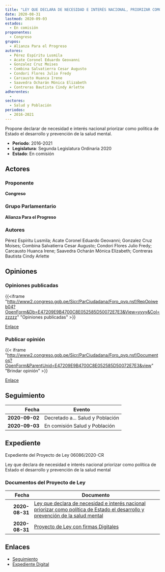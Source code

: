```yaml
---
title: "LEY QUE DECLARA DE NECESIDAD E INTERÉS NACIONAL, PRIORIZAR COMO POLÌTICA DE ESTADO EL DESARROLLO Y PREVENCIÓN DE LA SALUD MENTAL"
date: 2020-08-31
lastmod: 2020-09-03
estados: 
  - En comisión
proponentes: 
  - Congreso
grupos: 
  - Alianza Para el Progreso
autores: 
  - Pérez Espíritu Lusmila
  - Acate Coronel Eduardo Geovanni
  - Gonzalez Cruz Moises
  - Combina Salvatierra Cesar Augusto
  - Condori Flores Julio Fredy
  - Carcausto Huanca Irene
  - Saavedra Ocharán Mónica Elizabeth
  - Contreras Bautista Cindy Arlette
adherentes: 
  - 
sectores: 
  - Salud y Población
periodos: 
  - 2016-2021
---
```


Propone declarar de necesidad e interés nacional priorizar como política de Estado el desarrollo y prevención de la salud mental.

- **Periodo**: 2016-2021
- **Legislatura**: Segunda Legislatura Ordinaria 2020
- **Estado**: En comisión

## Actores

### Proponente

**Congreso**

### Grupo Parlamentario

**Alianza Para el Progreso**

### Autores

Pérez Espíritu Lusmila; Acate Coronel Eduardo Geovanni; Gonzalez Cruz Moises; Combina Salvatierra Cesar Augusto; Condori Flores Julio Fredy; Carcausto Huanca Irene; Saavedra Ocharán Mónica Elizabeth; Contreras Bautista Cindy Arlette


## Opiniones

### Opiniones publicadas

{{<iframe "http://www2.congreso.gob.pe/Sicr/ParCiudadana/Foro_pvp.nsf/RepOpiweb04?OpenForm&Db=E47209E9B4700C8E052585D50072E7E3&View=yyyy&Col=zzzzz" "Opiniones publicadas" >}}

[Enlace](http://www2.congreso.gob.pe/Sicr/ParCiudadana/Foro_pvp.nsf/RepOpiweb04?OpenForm&Db=E47209E9B4700C8E052585D50072E7E3&View=yyyy&Col=zzzzz)
### Publicar opinión

{{< iframe "http://www2.congreso.gob.pe/Sicr/ParCiudadana/Foro_pvp.nsf/Documentos?OpenForm&ParentUnid=E47209E9B4700C8E052585D50072E7E3&view" "Brindar opinión" >}}

[Enlace](http://www2.congreso.gob.pe/Sicr/ParCiudadana/Foro_pvp.nsf/Documentos?OpenForm&ParentUnid=E47209E9B4700C8E052585D50072E7E3&view)

## Seguimiento

| Fecha | Evento |
|------:|--------|
| **2020-09-02** | Decretado a... Salud y Población|
| **2020-09-03** | En comisión Salud y Población|


## Expediente

Expediente del Proyecto de Ley 06086/2020-CR

Ley que declara de necesidad e interés nacional priorizar como política de Estado el desarrollo y prevención de la salud mental


### Documentos del Proyecto de Ley

| Fecha | Documento |
|------:|--------|
| **2020-08-31** | [Ley que declara de necesidad e interés nacional priorizar como política de Estado el desarrollo y prevención de la salud mental](http://www.leyes.congreso.gob.pe/Documentos/2016_2021/Proyectos_de_Ley_y_de_Resoluciones_Legislativas/PL06086-20200831.pdf) |
| **2020-08-31** | [Proyecto de Ley con firmas Digitales](http://www.leyes.congreso.gob.pe/Documentos/2016_2021/Proyectos_de_Ley_y_de_Resoluciones_Legislativas/Proyectos_Firmas_digitales/PL06086.pdf) |

## Enlaces 

- [Seguimiento](http://www2.congreso.gob.pe/Sicr/TraDocEstProc/CLProLey2016.nsf/f7fff46988ca05b1052578e100829cc7/3b1ac07f2fbafc2e052585d50080e1ca?OpenDocument)
- [Expediente Digital](http://www2.congreso.gob.pe/Sicr/TraDocEstProc/CLProLey2016.nsf/f7fff46988ca05b1052578e100829cc7/3b1ac07f2fbafc2e052585d50080e1ca?OpenDocument&Click=05257FB7005EB655.eb71d0cf91d8294e05256cdf006b5706/$Body/0.1C6C)
